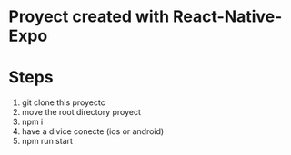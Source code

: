 # Proyect created with React-Native-Expo

# Steps

1. git clone this proyectc
2. move the root directory proyect
3. npm i
4. have a divice conecte (ios or android)
5. npm run start
